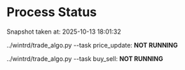 # Process Status

Snapshot taken at: 2025-10-13 18:01:32

../wintrd/trade_algo.py --task price_update: **NOT RUNNING**

../wintrd/trade_algo.py --task buy_sell: **NOT RUNNING**

